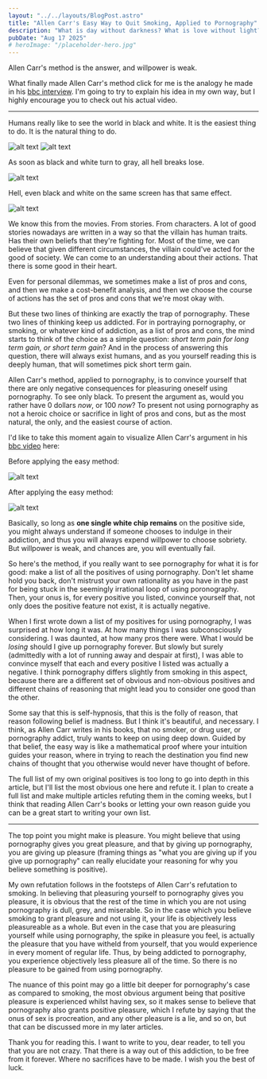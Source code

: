 ```yaml
---
layout: "../../layouts/BlogPost.astro"
title: "Allen Carr's Easy Way to Quit Smoking, Applied to Pornography"
description: "What is day without darkness? What is love without light?"
pubDate: "Aug 17 2025"
# heroImage: "/placeholder-hero.jpg"
---
```


Allen Carr's method is the answer, and willpower is weak.

What finally made Allen Carr's method click for me is the analogy he made in his [bbc interview](https://youtu.be/0TL2Vh7goJc?si=FMdCuWvqB0yFxElq). I'm going to try to explain his idea in my own way, but I highly encourage you to check out his actual video.

---

Humans really like to see the world in black and white. It is the easiest thing to do. It is the natural thing to do.

![alt text](f1.svg)
![alt text](f2.svg)

As soon as black and white turn to gray, all hell breaks lose. 

![alt text](f3.svg)

Hell, even black and white on the same screen has that same effect.

![alt text](f4.svg)

We know this from the movies. From stories. From characters. A lot of good stories nowadays are written in a way so that the villain has human traits. Has their own beliefs that they're fighting for. Most of the time, we can believe that given different circumstances, the villain could've acted for the good of society. We can come to an understanding about their actions. That there is some good in their heart.

Even for personal dilemmas, we sometimes make a list of pros and cons, and then we make a cost-benefit analysis, and then we choose the course of actions has the set of pros and cons that we're most okay with. 

But these two lines of thinking are exactly the trap of pornography. These two lines of thinking keep us addicted. For in portraying pornography, or smoking, or whatever kind of addiction, as a list of pros and cons, the mind starts to think of the choice as a simple question: *short term pain for long term gain, or short term gain*? And in the process of answering this question, there will always exist humans, and as you yourself reading this is deeply human, that will sometimes pick short term gain. 

Allen Carr's method, applied to pornography, is to convince yourself that there are only negative consequences for pleasuring oneself using pornography. To see only black. To present the argument as, would you rather have 0 dollars *now*, or 100 *now*? To present not using pornography as not a heroic choice or sacrifice in light of pros and cons, but as the most natural, the only, and the easiest course of action. 

I'd like to take this moment again to visualize Allen Carr's argument in his [bbc video](https://youtu.be/0TL2Vh7goJc?si=FMdCuWvqB0yFxElq) here: 

Before applying the easy method:

![alt text](f5.svg)

After applying the easy method:

![alt text](f6.svg)

Basically, so long as **one single white chip remains** on the positive side, you might always understand if someone chooses to indulge in their addiction, and thus you will always expend willpower to choose sobriety. But willpower is weak, and chances are, you will eventually fail.  

So here's the method, if you really want to see pornography for what it is for good: make a list of all the positives of using pornography. Don't let shame hold you back, don't mistrust your own rationality as you have in the past for being stuck in the seemingly irrational loop of using poronography. Then, your onus is, for every positive you listed, convince yourself that, not only does the positive feature not exist, it is actually negative.

When I first wrote down a list of my positives for using pornography, I was surprised at how long it was. At how many things I was subconsciously considering. I was daunted, at how many pros there were. What I would be *losing* should I give up pornography forever. But slowly but surely (admittedly with a lot of running away and despair at first), I was able to convince myself that each and every positive I listed was actually a negative. I think pornography differs slightly from smoking in this aspect, because there are a different set of obvious and non-obvious positives and different chains of reasoning that might lead you to consider one good than the other.

Some say that this is self-hypnosis, that this is the folly of reason, that reason following belief is madness. But I think it's beautiful, and necessary. I think, as Allen Carr writes in his books, that no smoker, or drug user, or pornography addict, truly wants to keep on using deep down. Guided by that belief, the easy way is like a mathematical proof where your intuition guides your reason, where in trying to reach the destination you find new chains of thought that you otherwise would never have thought of before.  

The full list of my own original positives is too long to go into depth in this article, but I'll list the most obvious one here and refute it. I plan to create a full list and make multiple articles refuting them in the coming weeks, but I think that reading Allen Carr's books or letting your own reason guide you can be a great start to writing your own list.

---

The top point you might make is pleasure. You might believe that using pornography gives you great pleasure, and that by giving up pornography, you are giving up pleasure (framing things as "what you are giving up if you give up pornography" can really elucidate your reasoning for why you believe something is positive).

My own refutation follows in the footsteps of Allen Carr's refutation to smoking. In believing that pleasuring yourself to pornography gives you pleasure, it is obvious that the rest of the time in which you are not using pornography is dull, grey, and miserable. So in the case which you believe smoking to grant pleasure and not using it, your life is objectively less pleasureable as a whole. But even in the case that you are pleasuring yourself while using pornography, the spike in pleasure you feel, is actually the pleasure that you have witheld from yourself, that you would experience in every moment of regular life. Thus, by being addicted to pornography, you experience objectively less pleasure all of the time. So there is no pleasure to be gained from using pornography.

The nuance of this point may go a little bit deeper for pornography's case as compared to smoking, the most obvious argument being that positive pleasure is experienced whilst having sex, so it makes sense to believe that pornography also grants positive pleasure, which I refute by saying that the onus of sex is procreation, and any other pleasure is a lie, and so on, but that can be discussed more in my later articles.

Thank you for reading this. I want to write to you, dear reader, to tell you that you are not crazy. That there is a way out of this addiction, to be free from it forever. Where no sacrifices have to be made. I wish you the best of luck. 
